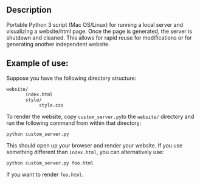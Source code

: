 ## Description
Portable Python 3 script (Mac OS/Linux) for running a local server and visualizing a website/html page. Once
the page is generated, the server is shutdown and cleaned. This allows for rapid reuse for modifications or for generating another independent website.

## Example of use:
Suppose you have the following directory structure:
```
website/
       index.html
       style/
            style.css
```
To render the website, copy `custom_server.py`to the `website/` directory and run the following command
from within that directory:
```
python custom_server.py
```
This should open up your browser and render your website. If you use something different than `index.html`, you can
alternatively use:
```
python custom_server.py foo.html
```
If you want to render `foo.html`.
